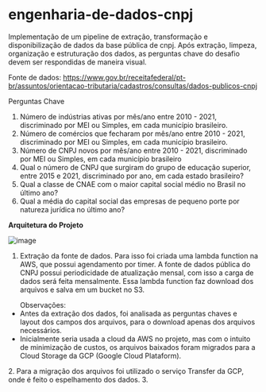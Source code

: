# engenharia-de-dados-cnpj
Implementação de um pipeline de extração, transformação e disponibilização de dados da base pública de cnpj.
Após extração, limpeza, organização e estruturação dos dados, as perguntas chave do desafio devem ser respondidas de maneira visual.

Fonte de dados: https://www.gov.br/receitafederal/pt-br/assuntos/orientacao-tributaria/cadastros/consultas/dados-publicos-cnpj

Perguntas Chave
1. Número de indústrias ativas por mês/ano entre 2010 - 2021, discriminado por MEI ou Simples, em cada município brasileiro.
2. Número de comércios que fecharam por mês/ano entre 2010 - 2021, discriminado por MEI ou Simples, em cada município brasileiro.
3. Número de CNPJ novos por mês/ano entre 2010 - 2021, discriminado por MEI ou Simples, em cada município brasileiro
4. Qual o número de CNPJ que surgiram do grupo de educação superior, entre 2015 e 2021, discriminado por ano, em cada estado brasileiro?
5. Qual a classe de CNAE com o maior capital social médio no Brasil no último ano?
6. Qual a média do capital social das empresas de pequeno porte por natureza  jurídica no último ano?

<b>Arquitetura do Projeto</b>

![image](https://user-images.githubusercontent.com/69485358/134758443-3449806f-935c-43c2-b749-52521ca1cf07.png)

1. Extração da fonte de dados. Para isso foi criada uma lambda function na AWS, que possui agendamento por timer. A fonte de dados pública do CNPJ possui periodicidade de atualização mensal, com isso a carga de dados será feita mensalmente.
Essa lambda function faz download dos arquivos e salva em um bucket no S3.<br>
<ul>Observações: 
    <li> Antes da extração dos dados, foi analisada as perguntas chaves e layout dos campos dos arquivos, para o download apenas dos arquivos necessários. </li>
   <li>  Inicialmente seria usada a cloud da AWS no projeto, mas com o intuito de minimização de custos, os arquivos baixados foram migrados para a Cloud Storage da GCP (Google Cloud Plataform).</li>
</ul>
2. Para a migração dos arquivos foi utilizado o serviço Transfer da GCP, onde é feito o espelhamento dos dados.
3. 

